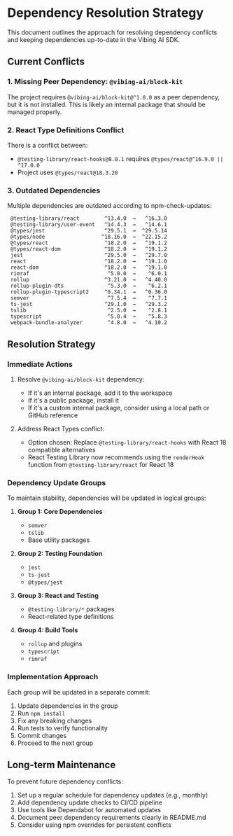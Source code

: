 # Dependency Resolution Strategy

This document outlines the approach for resolving dependency conflicts and keeping dependencies up-to-date in the Vibing AI SDK.

## Current Conflicts

### 1. Missing Peer Dependency: `@vibing-ai/block-kit`

The project requires `@vibing-ai/block-kit@^1.0.0` as a peer dependency, but it is not installed. This is likely an internal package that should be managed properly.

### 2. React Type Definitions Conflict

There is a conflict between:
- `@testing-library/react-hooks@8.0.1` requires `@types/react@^16.9.0 || ^17.0.0`
- Project uses `@types/react@18.3.20`

### 3. Outdated Dependencies

Multiple dependencies are outdated according to npm-check-updates:

```
 @testing-library/react        ^13.4.0  →   ^16.3.0
 @testing-library/user-event   ^14.4.3  →   ^14.6.1
 @types/jest                   ^29.5.1  →  ^29.5.14
 @types/node                  ^18.16.0  →  ^22.15.2
 @types/react                  ^18.2.0  →   ^19.1.2
 @types/react-dom              ^18.2.0  →   ^19.1.2
 jest                          ^29.5.0  →   ^29.7.0
 react                         ^18.2.0  →   ^19.1.0
 react-dom                     ^18.2.0  →   ^19.1.0
 rimraf                         ^5.0.0  →    ^6.0.1
 rollup                        ^3.21.0  →   ^4.40.0
 rollup-plugin-dts              ^5.3.0  →    ^6.2.1
 rollup-plugin-typescript2     ^0.34.1  →   ^0.36.0
 semver                         ^7.5.4  →    ^7.7.1
 ts-jest                       ^29.1.0  →   ^29.3.2
 tslib                          ^2.5.0  →    ^2.8.1
 typescript                     ^5.0.4  →    ^5.8.3
 webpack-bundle-analyzer        ^4.8.0  →   ^4.10.2
```

## Resolution Strategy

### Immediate Actions

1. Resolve `@vibing-ai/block-kit` dependency:
   - If it's an internal package, add it to the workspace
   - If it's a public package, install it
   - If it's a custom internal package, consider using a local path or GitHub reference

2. Address React Types conflict:
   - Option chosen: Replace `@testing-library/react-hooks` with React 18 compatible alternatives
   - React Testing Library now recommends using the `renderHook` function from `@testing-library/react` for React 18

### Dependency Update Groups

To maintain stability, dependencies will be updated in logical groups:

1. **Group 1: Core Dependencies**
   - `semver`
   - `tslib`
   - Base utility packages

2. **Group 2: Testing Foundation**
   - `jest`
   - `ts-jest`
   - `@types/jest`

3. **Group 3: React and Testing**
   - `@testing-library/*` packages
   - React-related type definitions

4. **Group 4: Build Tools**
   - `rollup` and plugins
   - `typescript`
   - `rimraf`

### Implementation Approach

Each group will be updated in a separate commit:

1. Update dependencies in the group
2. Run `npm install`
3. Fix any breaking changes
4. Run tests to verify functionality
5. Commit changes
6. Proceed to the next group

## Long-term Maintenance

To prevent future dependency conflicts:

1. Set up a regular schedule for dependency updates (e.g., monthly)
2. Add dependency update checks to CI/CD pipeline
3. Use tools like Dependabot for automated updates
4. Document peer dependency requirements clearly in README.md
5. Consider using npm overrides for persistent conflicts 